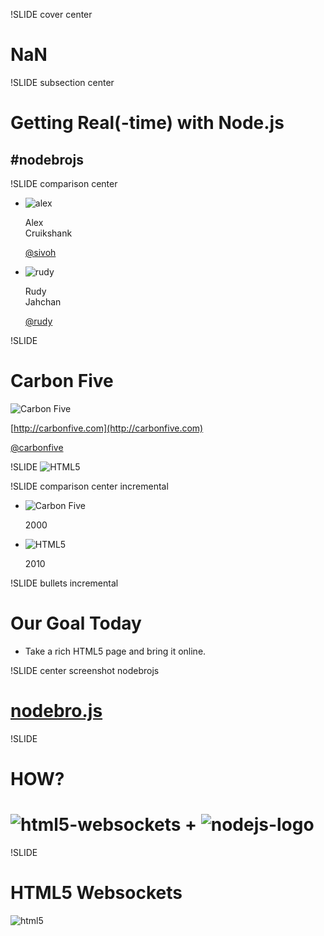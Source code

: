 !SLIDE cover center
# NaN

!SLIDE subsection center
# Getting Real(-time) with Node.js
## #nodebrojs

!SLIDE comparison center
* ![alex](alex.jpg)

  Alex<br />Cruikshank

  [@sivoh](http://twitter.com/sivoh)

* ![rudy](rudy.jpg)

  Rudy<br />Jahchan

  [@rudy](http://twitter.com/rudy)

!SLIDE
# Carbon Five

![Carbon Five](c5.png)

[http://carbonfive.com](http://carbonfive.com)

[@carbonfive](http://twitter.com/carbonfive)

!SLIDE
![HTML5](html5.png)

!SLIDE comparison center incremental
* ![Carbon Five](c5.png)

  2000

* ![HTML5](html5.png)

  2010

!SLIDE bullets incremental
# Our Goal Today

* Take a rich HTML5 page and bring it online.

!SLIDE center screenshot nodebrojs
# [nodebro.js](/file/../01-static-game/nodebro.js.html)

!SLIDE
# HOW?

# ![html5-websockets](html5-websockets.png) + ![nodejs-logo](nodejs-logo.png)

!SLIDE
# HTML5 Websockets
![html5](html5-websockets-large.png)
